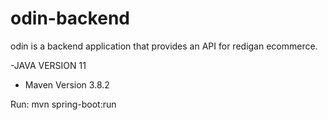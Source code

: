 # odin-backend
odin is a backend application that provides an API for redigan ecommerce.

-JAVA VERSION 11
- Maven Version 3.8.2

Run: 
mvn spring-boot:run
